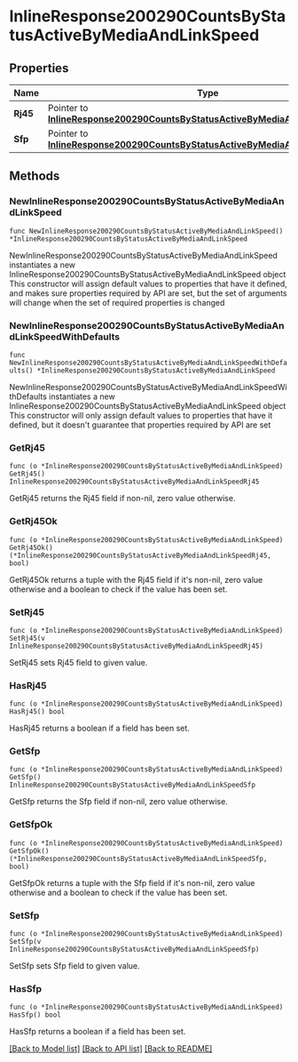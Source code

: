 # InlineResponse200290CountsByStatusActiveByMediaAndLinkSpeed

## Properties

Name | Type | Description | Notes
------------ | ------------- | ------------- | -------------
**Rj45** | Pointer to [**InlineResponse200290CountsByStatusActiveByMediaAndLinkSpeedRj45**](InlineResponse200290CountsByStatusActiveByMediaAndLinkSpeedRj45.md) |  | [optional] 
**Sfp** | Pointer to [**InlineResponse200290CountsByStatusActiveByMediaAndLinkSpeedSfp**](InlineResponse200290CountsByStatusActiveByMediaAndLinkSpeedSfp.md) |  | [optional] 

## Methods

### NewInlineResponse200290CountsByStatusActiveByMediaAndLinkSpeed

`func NewInlineResponse200290CountsByStatusActiveByMediaAndLinkSpeed() *InlineResponse200290CountsByStatusActiveByMediaAndLinkSpeed`

NewInlineResponse200290CountsByStatusActiveByMediaAndLinkSpeed instantiates a new InlineResponse200290CountsByStatusActiveByMediaAndLinkSpeed object
This constructor will assign default values to properties that have it defined,
and makes sure properties required by API are set, but the set of arguments
will change when the set of required properties is changed

### NewInlineResponse200290CountsByStatusActiveByMediaAndLinkSpeedWithDefaults

`func NewInlineResponse200290CountsByStatusActiveByMediaAndLinkSpeedWithDefaults() *InlineResponse200290CountsByStatusActiveByMediaAndLinkSpeed`

NewInlineResponse200290CountsByStatusActiveByMediaAndLinkSpeedWithDefaults instantiates a new InlineResponse200290CountsByStatusActiveByMediaAndLinkSpeed object
This constructor will only assign default values to properties that have it defined,
but it doesn't guarantee that properties required by API are set

### GetRj45

`func (o *InlineResponse200290CountsByStatusActiveByMediaAndLinkSpeed) GetRj45() InlineResponse200290CountsByStatusActiveByMediaAndLinkSpeedRj45`

GetRj45 returns the Rj45 field if non-nil, zero value otherwise.

### GetRj45Ok

`func (o *InlineResponse200290CountsByStatusActiveByMediaAndLinkSpeed) GetRj45Ok() (*InlineResponse200290CountsByStatusActiveByMediaAndLinkSpeedRj45, bool)`

GetRj45Ok returns a tuple with the Rj45 field if it's non-nil, zero value otherwise
and a boolean to check if the value has been set.

### SetRj45

`func (o *InlineResponse200290CountsByStatusActiveByMediaAndLinkSpeed) SetRj45(v InlineResponse200290CountsByStatusActiveByMediaAndLinkSpeedRj45)`

SetRj45 sets Rj45 field to given value.

### HasRj45

`func (o *InlineResponse200290CountsByStatusActiveByMediaAndLinkSpeed) HasRj45() bool`

HasRj45 returns a boolean if a field has been set.

### GetSfp

`func (o *InlineResponse200290CountsByStatusActiveByMediaAndLinkSpeed) GetSfp() InlineResponse200290CountsByStatusActiveByMediaAndLinkSpeedSfp`

GetSfp returns the Sfp field if non-nil, zero value otherwise.

### GetSfpOk

`func (o *InlineResponse200290CountsByStatusActiveByMediaAndLinkSpeed) GetSfpOk() (*InlineResponse200290CountsByStatusActiveByMediaAndLinkSpeedSfp, bool)`

GetSfpOk returns a tuple with the Sfp field if it's non-nil, zero value otherwise
and a boolean to check if the value has been set.

### SetSfp

`func (o *InlineResponse200290CountsByStatusActiveByMediaAndLinkSpeed) SetSfp(v InlineResponse200290CountsByStatusActiveByMediaAndLinkSpeedSfp)`

SetSfp sets Sfp field to given value.

### HasSfp

`func (o *InlineResponse200290CountsByStatusActiveByMediaAndLinkSpeed) HasSfp() bool`

HasSfp returns a boolean if a field has been set.


[[Back to Model list]](../README.md#documentation-for-models) [[Back to API list]](../README.md#documentation-for-api-endpoints) [[Back to README]](../README.md)


